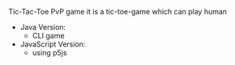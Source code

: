 Tic-Tac-Toe PvP game 
 it is a tic-toe-game which can play human
 * Java Version: 
   * CLI game
 * JavaScript Version:
   * using p5js


